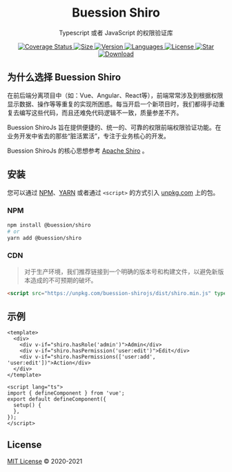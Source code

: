 <h1 align="center">Buession Shiro</h1>
<div align="center">
  <p align="center">Typescript 或者 JavaScript 的权限验证库</p>
  <a href="https://codecov.io/github/buession/buession-shiro?branch=master">
    <img src="https://img.shields.io/codecov/c/github/buession/buession-shiro?token=NW2XVQWGPP" alt="Coverage Status" />
  </a>
  <a href="https://www.npmjs.com/package/@buession/shiro">
    <img src="https://img.shields.io/bundlephobia/minzip/@buession/shiro/latest" alt="Size" />
  </a>
  <a href="https://www.npmjs.com/package/@buession/shiro">
    <img src="https://img.shields.io/npm/v/@buession/shiro" alt="Version" />
  </a>
  <a href="https://www.npmjs.com/package/@buession/shiro">
    <img src="https://img.shields.io/github/languages/top/buession/buession-shirojs" alt="Languages" />
  </a>
  <a href="https://www.npmjs.com/package/@buession/shiro">
    <img src="https://img.shields.io/npm/l/@buession/shiro" alt="License" />
  </a>
  <a href="https://github.com/buession/buession-shiro/stargazers">
    <img src="https://img.shields.io/github/stars/buession/buession-shirojs" alt="Star" />
  </a>
  <a href="https://www.npmjs.com/package/buession-shiro">
    <img src="https://img.shields.io/npm/dm/@buession/shiro" alt="Download" />
  </a>
</div>

## 为什么选择 Buession Shiro

在前后端分离项目中（如：Vue、Angular、React等），前端常常涉及到根据权限显示数据、操作等等重复的实现所困惑。每当开启一个新项目时，我们都得手动重复去编写这些代码，而且还难免代码逻辑不一致，质量参差不齐。

Buession ShiroJs 旨在提供便捷的、统一的、可靠的权限前端权限验证功能。在业务开发中省去的那些“脏活累活”，专注于业务核心的开发。

Buession ShiroJs 的核心思想参考 [Apache Shiro](http://shiro.apache.org/) 。

## 安装

您可以通过 [NPM](https://www.npmjs.com/)、[YARN](https://yarnpkg.com/) 或者通过 `<script>` 的方式引入 [unpkg.com](https://unpkg.com/) 上的包。

### NPM

```sh
npm install @buession/shiro
# or
yarn add @buession/shiro
```

### CDN

> 对于生产环境，我们推荐链接到一个明确的版本号和构建文件，以避免新版本造成的不可预期的破坏。

```html
<script src="https://unpkg.com/buession-shirojs/dist/shiro.min.js" type="text/javascript"></script>
```

## 示例

```vue
<template>
  <div>
    <div v-if="shiro.hasRole('admin')">Admin</div>
    <div v-if="shiro.hasPermission('user:edit')">Edit</div>
    <div v-if="shiro.hasPermissions(['user:add', 'user:edit'])">Action</div>
  </div>
</template>

<script lang="ts">
import { defineComponent } from 'vue';
export default defineComponent({
  setup() {
  },
});
</script>
```

## License

[MIT License](https://github.com/buession/buession-shirojs/blob/master/LICENSE) © 2020-2021